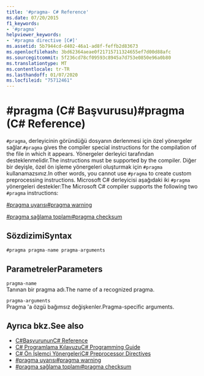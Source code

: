 ```yaml
---
title: '#pragma- C# Reference'
ms.date: 07/20/2015
f1_keywords:
- '#pragma'
helpviewer_keywords:
- '#pragma directive [C#]'
ms.assetid: 5b7944cd-d402-46a1-ad8f-feffb2d83673
ms.openlocfilehash: 3bd62364aeae0f21715711324655ef7d00d88afc
ms.sourcegitcommit: 5f236cd78cf09593c8945a7d753e0850e96a0b80
ms.translationtype: MT
ms.contentlocale: tr-TR
ms.lasthandoff: 01/07/2020
ms.locfileid: "75712461"
---
```

# <a name="pragma-c-reference"></a><span data-ttu-id="1ea8f-102">#pragma (C# Başvurusu)</span><span class="sxs-lookup"><span data-stu-id="1ea8f-102">#pragma (C# Reference)</span></span>
<span data-ttu-id="1ea8f-103">`#pragma`, derleyicinin göründüğü dosyanın derlenmesi için özel yönergeler sağlar.</span><span class="sxs-lookup"><span data-stu-id="1ea8f-103">`#pragma` gives the compiler special instructions for the compilation of the file in which it appears.</span></span> <span data-ttu-id="1ea8f-104">Yönergeler derleyici tarafından desteklenmelidir.</span><span class="sxs-lookup"><span data-stu-id="1ea8f-104">The instructions must be supported by the compiler.</span></span> <span data-ttu-id="1ea8f-105">Diğer bir deyişle, özel ön işleme yönergeleri oluşturmak için `#pragma` kullanamazsınız.</span><span class="sxs-lookup"><span data-stu-id="1ea8f-105">In other words, you cannot use `#pragma` to create custom preprocessing instructions.</span></span> <span data-ttu-id="1ea8f-106">Microsoft C# derleyicisi aşağıdaki iki `#pragma` yönergeleri destekler:</span><span class="sxs-lookup"><span data-stu-id="1ea8f-106">The Microsoft C# compiler supports the following two `#pragma` instructions:</span></span>  
  
 [<span data-ttu-id="1ea8f-107">#pragma uyarısı</span><span class="sxs-lookup"><span data-stu-id="1ea8f-107">#pragma warning</span></span>](./preprocessor-pragma-warning.md)  
  
 [<span data-ttu-id="1ea8f-108">#pragma sağlama toplamı</span><span class="sxs-lookup"><span data-stu-id="1ea8f-108">#pragma checksum</span></span>](./preprocessor-pragma-checksum.md)  
  
## <a name="syntax"></a><span data-ttu-id="1ea8f-109">Sözdizimi</span><span class="sxs-lookup"><span data-stu-id="1ea8f-109">Syntax</span></span>  
  
```csharp
#pragma pragma-name pragma-arguments  
```  
  
## <a name="parameters"></a><span data-ttu-id="1ea8f-110">Parametreler</span><span class="sxs-lookup"><span data-stu-id="1ea8f-110">Parameters</span></span>  
 `pragma-name`  
 <span data-ttu-id="1ea8f-111">Tanınan bir pragma adı.</span><span class="sxs-lookup"><span data-stu-id="1ea8f-111">The name of a recognized pragma.</span></span>  
  
 `pragma-arguments`  
 <span data-ttu-id="1ea8f-112">Pragma 'a özgü bağımsız değişkenler.</span><span class="sxs-lookup"><span data-stu-id="1ea8f-112">Pragma-specific arguments.</span></span>  
  
## <a name="see-also"></a><span data-ttu-id="1ea8f-113">Ayrıca bkz.</span><span class="sxs-lookup"><span data-stu-id="1ea8f-113">See also</span></span>

- [<span data-ttu-id="1ea8f-114">C#Başvurunun</span><span class="sxs-lookup"><span data-stu-id="1ea8f-114">C# Reference</span></span>](../index.md)
- [<span data-ttu-id="1ea8f-115">C# Programlama Kılavuzu</span><span class="sxs-lookup"><span data-stu-id="1ea8f-115">C# Programming Guide</span></span>](../../programming-guide/index.md)
- [<span data-ttu-id="1ea8f-116">C# Ön İşlemci Yönergeleri</span><span class="sxs-lookup"><span data-stu-id="1ea8f-116">C# Preprocessor Directives</span></span>](./index.md)
- [<span data-ttu-id="1ea8f-117">#pragma uyarısı</span><span class="sxs-lookup"><span data-stu-id="1ea8f-117">#pragma warning</span></span>](./preprocessor-pragma-warning.md)
- [<span data-ttu-id="1ea8f-118">#pragma sağlama toplamı</span><span class="sxs-lookup"><span data-stu-id="1ea8f-118">#pragma checksum</span></span>](./preprocessor-pragma-checksum.md)
